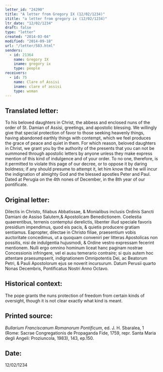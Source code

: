 ```yaml
---
letter_id: "24290"
title: "A letter from Gregory IX (12/02/1234)"
ititle: "a letter from gregory ix (12/02/1234)"
ltr_date: "12/02/1234"
draft: false
type: "letter"
created: "2014-03-04"
modified: "2014-09-18"
url: "/letter/583.html"
senders:
  - id: 21364
    name: Gregory IX
    iname: gregory ix
    type: people
receivers:
  - id: 75
    name: Clare of Assisi
    iname: clare of assisi
    type: woman
---
```

<h2> Translated letter:</h2>To his beloved daughters in Christ, the abbess and enclosed nuns of the order of St. Damian of Assisi, greetings, and apostolic blessing.
We willingly give that special protection of favor to those seeking heavenly things, having abandoned earthly things with contempt, which we feel produces the grace of peace and quiet in them.  For which reason, beloved daughters in Christ, we grant you by the authority of the presents that you can not be summoned through apostolic letters by anyone unless they make express mention of this kind of indulgence and of your order.  To no one, therefore, is it permitted to violate this page of our decree, or to oppose it by daring boldness; if any should presume to attempt it, let him know that he will incur the indignation of almighty God and the blessed apostles Peter and Paul.
Dated at Perugia on the 4th nones of December, in the 8th year of our pontificate.
<h2 class="mt-4"> Original letter:</h2>Dilectis in Christo, filiabus Abbatissae, & Monialibus inclusis Ordinis Sancti Damiani de Assiso Salutem,& Apostolicam Benedictionem.
Coelestia quaerentibus, terrenis contemptui derelictis, libenter illud speciale favoris presidium impendimus, quod eis pacis, & quietis producere gratiam sentiamus. Eapropter, dilectae in Christo filiae, praesentium vobis auctoritate concedimus, ut a quoquam conveniri per litteras Apostolicas non possitis, nisi de indulgentia hujusmodi, & Ordine vestro expressam fecerint mentionem. Nulli ergo omnino hominum liceat hanc paginam nostrae Concessionis infringere, vel ei ausu temerario contraire; si quis autem hoc attentare praesumpserit, indignationem Omnipotentis Dei, ac Beatorum Petri, & Pauli Apostolorum ejus se noverit incursurum.
Datum Perusii quarto Nonas Decembris, Pontificatus Nostri Anno Octavo.
<h2 class="mt-4"> Historical context:</h2>The pope grants the nuns protection of freedom from certain kinds of oversight, though it is not clear exactly what kind is meant.
<h2 class="mt-4"> Printed source:</h2><p><em>Bullarium Franciscanum Romanorum Pontificum</em>, ed. J. H. Sbaralea, 1 (Rome: Sacrae Congregationis de Propaganda Fide, 1759, repr. Santa Maria degli Angeli: Proziuncola, 1983), 143, ep.150.</p><h2 class="mt-4"> Date:</h2>12/02/1234
